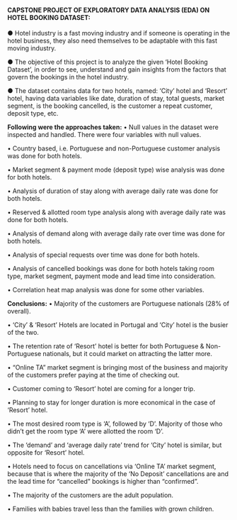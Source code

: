 #### **CAPSTONE PROJECT OF EXPLORATORY DATA ANALYSIS (EDA) ON HOTEL BOOKING DATASET:**

● Hotel industry is a fast moving industry and if someone is operating in the hotel business, they also
need themselves to be adaptable with this fast moving industry.

● The objective of this project is to analyze the given ‘Hotel Booking Dataset’, in order to see,
understand and gain insights from the factors that govern the bookings in the hotel industry.

● The dataset contains data for two hotels, named: ‘City’ hotel and ‘Resort’ hotel, having data variables
like date, duration of stay, total guests, market segment, is the booking cancelled, is the customer a
repeat customer, deposit type, etc.


**Following were the approaches taken:**
•	Null values in the dataset were inspected and handled. There were four variables with null values.

•	Country based, i.e. Portuguese and non-Portuguese customer analysis was done for both hotels.

•	Market segment & payment mode (deposit type) wise analysis was done for both hotels.

•	Analysis of duration of stay along with average daily rate was done for both hotels.

•	Reserved & allotted room type analysis along with average daily rate was done for both hotels.

•	Analysis of demand along with average daily rate over time was done for both hotels.

•	Analysis of special requests over time was done for both hotels.

•	Analysis of cancelled bookings was done for both hotels taking room type, market segment, payment mode and lead time into consideration.

•	Correlation heat map analysis was done for some other variables.

**Conclusions:**
•	Majority of the customers are Portuguese nationals (28% of overall). 

•	‘City’ & ‘Resort’ Hotels are located in Portugal and ‘City’ hotel is the busier of the two.

•	The retention rate of ‘Resort’ hotel is better for both Portuguese & Non-Portuguese nationals, but it could market on attracting the latter more.

•	“Online TA” market segment is bringing most of the business and majority of the customers prefer paying at the time of checking out.

•	Customer coming to ‘Resort’ hotel are coming for a longer trip.

•	Planning to stay for longer duration is more economical in the case of ‘Resort’ hotel.

•	The most desired room type is ‘A’, followed by ‘D’. Majority of those who didn’t get the room type ‘A’ were allotted the room ‘D’.

•	The ‘demand’ and ‘average daily rate’ trend for ‘City’ hotel is similar, but opposite for ‘Resort’ hotel.

•	Hotels need to focus on cancellations via ‘Online TA’ market segment, because that is where the majority of the ‘No Deposit’ cancellations are and the lead time for “cancelled” bookings is higher than “confirmed”.

•	The majority of the customers are the adult population.

•	Families with babies travel less than the families with grown children.

